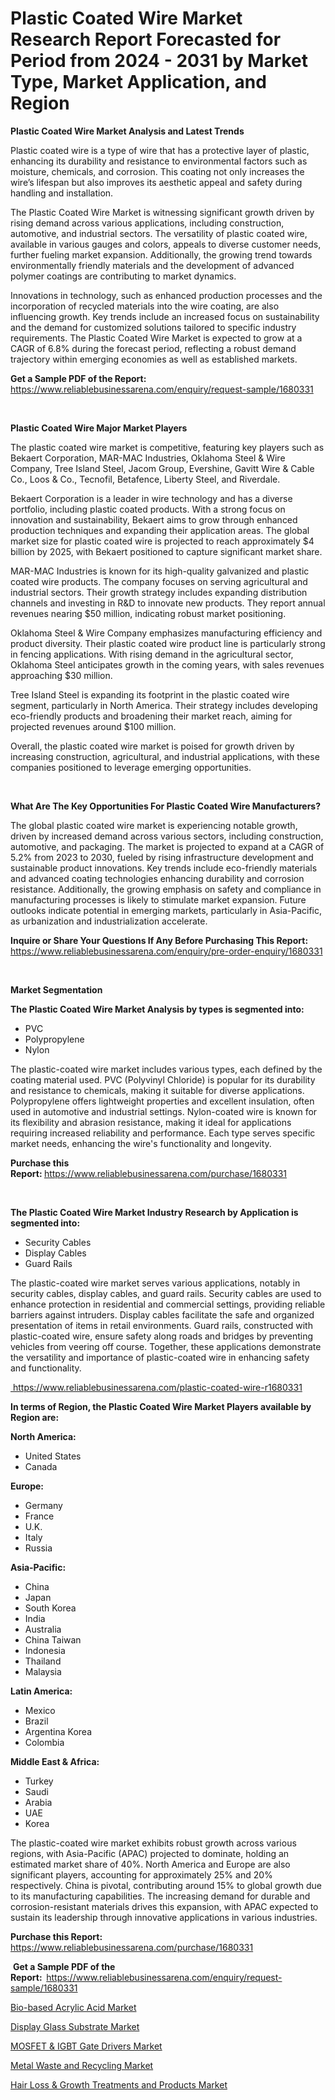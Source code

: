 <p><h1>Plastic Coated Wire Market Research Report Forecasted for Period from 2024 -  2031 by Market Type, Market Application, and Region</h1></p><p><strong>Plastic Coated Wire Market Analysis and Latest Trends</strong></p>
<p><p>Plastic coated wire is a type of wire that has a protective layer of plastic, enhancing its durability and resistance to environmental factors such as moisture, chemicals, and corrosion. This coating not only increases the wire’s lifespan but also improves its aesthetic appeal and safety during handling and installation. </p><p>The Plastic Coated Wire Market is witnessing significant growth driven by rising demand across various applications, including construction, automotive, and industrial sectors. The versatility of plastic coated wire, available in various gauges and colors, appeals to diverse customer needs, further fueling market expansion. Additionally, the growing trend towards environmentally friendly materials and the development of advanced polymer coatings are contributing to market dynamics.</p><p>Innovations in technology, such as enhanced production processes and the incorporation of recycled materials into the wire coating, are also influencing growth. Key trends include an increased focus on sustainability and the demand for customized solutions tailored to specific industry requirements. The Plastic Coated Wire Market is expected to grow at a CAGR of 6.8% during the forecast period, reflecting a robust demand trajectory within emerging economies as well as established markets.</p></p>
<p><strong>Get a Sample PDF of the Report:&nbsp;</strong> <a href="https://www.reliablebusinessarena.com/enquiry/request-sample/1680331?utm_campaign=1596&utm_medium=2&utm_source=Github&utm_content=ia&utm_term=14102024&utm_id=plastic-coated-wire">https://www.reliablebusinessarena.com/enquiry/request-sample/1680331</a></p>
<p>&nbsp;</p>
<p><strong>Plastic Coated Wire Major Market Players</strong></p>
<p><p>The plastic coated wire market is competitive, featuring key players such as Bekaert Corporation, MAR-MAC Industries, Oklahoma Steel & Wire Company, Tree Island Steel, Jacom Group, Evershine, Gavitt Wire & Cable Co., Loos & Co., Tecnofil, Betafence, Liberty Steel, and Riverdale. </p><p>Bekaert Corporation is a leader in wire technology and has a diverse portfolio, including plastic coated products. With a strong focus on innovation and sustainability, Bekaert aims to grow through enhanced production techniques and expanding their application areas. The global market size for plastic coated wire is projected to reach approximately $4 billion by 2025, with Bekaert positioned to capture significant market share.</p><p>MAR-MAC Industries is known for its high-quality galvanized and plastic coated wire products. The company focuses on serving agricultural and industrial sectors. Their growth strategy includes expanding distribution channels and investing in R&D to innovate new products. They report annual revenues nearing $50 million, indicating robust market positioning.</p><p>Oklahoma Steel & Wire Company emphasizes manufacturing efficiency and product diversity. Their plastic coated wire product line is particularly strong in fencing applications. With rising demand in the agricultural sector, Oklahoma Steel anticipates growth in the coming years, with sales revenues approaching $30 million.</p><p>Tree Island Steel is expanding its footprint in the plastic coated wire segment, particularly in North America. Their strategy includes developing eco-friendly products and broadening their market reach, aiming for projected revenues around $100 million.</p><p>Overall, the plastic coated wire market is poised for growth driven by increasing construction, agricultural, and industrial applications, with these companies positioned to leverage emerging opportunities.</p></p>
<p>&nbsp;</p>
<p><strong>What Are The Key Opportunities For Plastic Coated Wire Manufacturers?</strong></p>
<p><p>The global plastic coated wire market is experiencing notable growth, driven by increased demand across various sectors, including construction, automotive, and packaging. The market is projected to expand at a CAGR of 5.2% from 2023 to 2030, fueled by rising infrastructure development and sustainable product innovations. Key trends include eco-friendly materials and advanced coating technologies enhancing durability and corrosion resistance. Additionally, the growing emphasis on safety and compliance in manufacturing processes is likely to stimulate market expansion. Future outlooks indicate potential in emerging markets, particularly in Asia-Pacific, as urbanization and industrialization accelerate.</p></p>
<p><strong>Inquire or Share Your Questions If Any Before Purchasing This Report:</strong> <a href="https://www.reliablebusinessarena.com/enquiry/pre-order-enquiry/1680331?utm_campaign=1596&utm_medium=2&utm_source=Github&utm_content=ia&utm_term=14102024&utm_id=plastic-coated-wire">https://www.reliablebusinessarena.com/enquiry/pre-order-enquiry/1680331</a></p>
<p>&nbsp;</p>
<p><strong>Market Segmentation</strong></p>
<p><strong>The Plastic Coated Wire Market Analysis by types is segmented into:</strong></p>
<p><ul><li>PVC</li><li>Polypropylene</li><li>Nylon</li></ul></p>
<p><p>The plastic-coated wire market includes various types, each defined by the coating material used. PVC (Polyvinyl Chloride) is popular for its durability and resistance to chemicals, making it suitable for diverse applications. Polypropylene offers lightweight properties and excellent insulation, often used in automotive and industrial settings. Nylon-coated wire is known for its flexibility and abrasion resistance, making it ideal for applications requiring increased reliability and performance. Each type serves specific market needs, enhancing the wire's functionality and longevity.</p></p>
<p><strong>Purchase this Report:&nbsp;</strong><a href="https://www.reliablebusinessarena.com/purchase/1680331?utm_campaign=1596&utm_medium=2&utm_source=Github&utm_content=ia&utm_term=14102024&utm_id=plastic-coated-wire">https://www.reliablebusinessarena.com/purchase/1680331</a></p>
<p>&nbsp;</p>
<p><strong>The Plastic Coated Wire Market Industry Research by Application is segmented into:</strong></p>
<p><ul><li>Security Cables</li><li>Display Cables</li><li>Guard Rails</li></ul></p>
<p><p>The plastic-coated wire market serves various applications, notably in security cables, display cables, and guard rails. Security cables are used to enhance protection in residential and commercial settings, providing reliable barriers against intruders. Display cables facilitate the safe and organized presentation of items in retail environments. Guard rails, constructed with plastic-coated wire, ensure safety along roads and bridges by preventing vehicles from veering off course. Together, these applications demonstrate the versatility and importance of plastic-coated wire in enhancing safety and functionality.</p></p>
<p><a href="https://www.reliablebusinessarena.com/plastic-coated-wire-r1680331?utm_campaign=1596&utm_medium=2&utm_source=Github&utm_content=ia&utm_term=14102024&utm_id=plastic-coated-wire">&nbsp;https://www.reliablebusinessarena.com/plastic-coated-wire-r1680331</a></p>
<p><strong>In terms of Region, the Plastic Coated Wire Market Players available by Region are:</strong></p>
<p>
    <p> <strong> North America: </strong>
        <ul>
            <li>United States</li>
            <li>Canada</li>
        </ul>
        </p> 
    <p> <strong> Europe: </strong>
        <ul>
            <li>Germany</li>
            <li>France</li>
            <li>U.K.</li>
            <li>Italy</li>
            <li>Russia</li>
        </ul>
        </p> 
    <p> <strong> Asia-Pacific: </strong>
        <ul>
            <li>China</li>
            <li>Japan</li>
            <li>South Korea</li>
            <li>India</li>
            <li>Australia</li>
            <li>China Taiwan</li>
            <li>Indonesia</li>
            <li>Thailand</li>
            <li>Malaysia</li>
        </ul>
        </p> 
    <p> <strong> Latin America: </strong>
        <ul>
            <li>Mexico</li>
            <li>Brazil</li>
            <li>Argentina Korea</li>
            <li>Colombia</li>
        </ul>
        </p> 
    <p> <strong> Middle East & Africa: </strong>
        <ul>
            <li>Turkey</li>
            <li>Saudi</li>
            <li>Arabia</li>
            <li>UAE</li>
            <li>Korea</li>
        </ul>
    </p>
    </p>
<p><p>The plastic-coated wire market exhibits robust growth across various regions, with Asia-Pacific (APAC) projected to dominate, holding an estimated market share of 40%. North America and Europe are also significant players, accounting for approximately 25% and 20% respectively. China is pivotal, contributing around 15% to global growth due to its manufacturing capabilities. The increasing demand for durable and corrosion-resistant materials drives this expansion, with APAC expected to sustain its leadership through innovative applications in various industries.</p></p>
<p><strong>Purchase this Report: </strong><a href="https://www.reliablebusinessarena.com/purchase/1680331?utm_campaign=1596&utm_medium=2&utm_source=Github&utm_content=ia&utm_term=14102024&utm_id=plastic-coated-wire">https://www.reliablebusinessarena.com/purchase/1680331</a></p>
<p>&nbsp;<strong>Get a Sample PDF of the Report:&nbsp;&nbsp;</strong><a href="https://www.reliablebusinessarena.com/enquiry/request-sample/1680331?utm_campaign=1596&utm_medium=2&utm_source=Github&utm_content=ia&utm_term=14102024&utm_id=plastic-coated-wire">https://www.reliablebusinessarena.com/enquiry/request-sample/1680331</a></p>
<p><strong></strong></p>
<p><p><a href="https://www.linkedin.com/pulse/bio-based-acrylic-acid-market-growth-segmentation-regional-mjy8e?trk=public_post_embed_feed-article-content&utm_campaign=1596&utm_medium=2&utm_source=Github&utm_content=ia&utm_term=14102024&utm_id=plastic-coated-wire">Bio-based Acrylic Acid Market</a></p><p><a href="https://www.linkedin.com/pulse/booming-display-glass-substrate-market-sector-analysis-rwffe?trk=public_post_embed_feed-article-content&utm_campaign=1596&utm_medium=2&utm_source=Github&utm_content=ia&utm_term=14102024&utm_id=plastic-coated-wire">Display Glass Substrate Market</a></p><p><a href="https://www.linkedin.com/pulse/mosfet-igbt-gate-drivers-market2024-2031-industry-insights-mh2uc?trk=public_post_embed_feed-article-content&utm_campaign=1596&utm_medium=2&utm_source=Github&utm_content=ia&utm_term=14102024&utm_id=plastic-coated-wire">MOSFET & IGBT Gate Drivers Market</a></p><p><a href="https://www.linkedin.com/pulse/metal-waste-recycling-market-size-share-trends-analysis-r5ghe?trk=public_post_embed_feed-article-content&utm_campaign=1596&utm_medium=2&utm_source=Github&utm_content=ia&utm_term=14102024&utm_id=plastic-coated-wire">Metal Waste and Recycling Market</a></p><p><a href="https://www.linkedin.com/pulse/opportunities-challenges-hair-loss-growth-treatments-wifpe?trk=public_post_embed_feed-article-content&utm_campaign=1596&utm_medium=2&utm_source=Github&utm_content=ia&utm_term=14102024&utm_id=plastic-coated-wire">Hair Loss & Growth Treatments and Products Market</a></p></p>